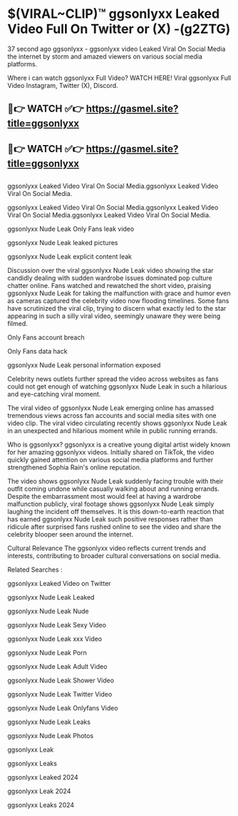# $(VIRAL~CLIP)™ ggsonlyxx Leaked Video Full On Twitter or (X) -(g2ZTG)
37 second ago ggsonlyxx - ggsonlyxx video Leaked Viral On Social Media the internet by storm and amazed viewers on various social media platforms.

Where i can watch ggsonlyxx Full Video? WATCH HERE! Viral ggsonlyxx Full Video Instagram, Twitter (X), Discord.

## 🔴👉 WATCH ✅👉 https://gasmel.site?title=ggsonlyxx
## 🔴👉 WATCH ✅👉 https://gasmel.site?title=ggsonlyxx
##
ggsonlyxx Leaked Video Viral On Social Media.ggsonlyxx Leaked Video Viral On Social Media.

ggsonlyxx Leaked Video Viral On Social Media.ggsonlyxx Leaked Video Viral On Social Media.ggsonlyxx Leaked Video Viral On Social Media.

ggsonlyxx Nude Leak Only Fans leak video

ggsonlyxx Nude Leak leaked pictures

ggsonlyxx Nude Leak explicit content leak

Discussion over the viral ggsonlyxx Nude Leak video showing the star candidly dealing with sudden wardrobe issues dominated pop culture chatter online. Fans watched and rewatched the short video, praising ggsonlyxx Nude Leak for taking the malfunction with grace and humor even as cameras captured the celebrity video now flooding timelines. Some fans have scrutinized the viral clip, trying to discern what exactly led to the star appearing in such a silly viral video, seemingly unaware they were being filmed.


Only Fans account breach

Only Fans data hack

ggsonlyxx Nude Leak personal information exposed

Celebrity news outlets further spread the video across websites as fans could not get enough of watching ggsonlyxx Nude Leak in such a hilarious and eye-catching viral moment.


The viral video of ggsonlyxx Nude Leak emerging online has amassed tremendous views across fan accounts and social media sites with one video clip. The viral video circulating recently shows ggsonlyxx Nude Leak in an unexpected and hilarious moment while in public running errands.


Who is ggsonlyxx? ggsonlyxx is a creative young digital artist widely known for her amazing ggsonlyxx videos. Initially shared on TikTok, the video quickly gained attention on various social media platforms and further strengthened Sophia Rain's online reputation.

The video shows ggsonlyxx Nude Leak suddenly facing trouble with their outfit coming undone while casually walking about and running errands. Despite the embarrassment most would feel at having a wardrobe malfunction publicly, viral footage shows ggsonlyxx Nude Leak simply laughing the incident off themselves. It is this down-to-earth reaction that has earned ggsonlyxx Nude Leak such positive responses rather than ridicule after surprised fans rushed online to see the video and share the celebrity blooper seen around the internet.

Cultural Relevance The ggsonlyxx video reflects current trends and interests, contributing to broader cultural conversations on social media.

Related Searches :

ggsonlyxx Leaked Video on Twitter

ggsonlyxx Nude Leak Leaked

ggsonlyxx Nude Leak Nude

ggsonlyxx Nude Leak Sexy Video

ggsonlyxx Nude Leak xxx Video

ggsonlyxx Nude Leak Porn

ggsonlyxx Nude Leak Adult Video

ggsonlyxx Nude Leak Shower Video

ggsonlyxx Nude Leak Twitter Video

ggsonlyxx Nude Leak Onlyfans Video

ggsonlyxx Nude Leak Leaks

ggsonlyxx Nude Leak Photos

ggsonlyxx Leak

ggsonlyxx Leaks

ggsonlyxx Leaked 2024

ggsonlyxx Leak 2024

ggsonlyxx Leaks 2024
